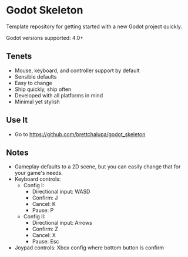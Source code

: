 # Godot Skeleton

Template repository for getting started with a new Godot project quickly.

Godot versions supported: 4.0+

## Tenets

- Mouse, keyboard, and controller support by default
- Sensible defaults
- Easy to change
- Ship quickly, ship often
- Developed with all platforms in mind
- Minimal yet stylish

## Use It

- Go to https://github.com/brettchalupa/godot_skeleton

## Notes

- Gameplay defaults to a 2D scene, but you can easily change that for your game's needs.
- Keyboard controls:
    - Config I:
        - Directional input: WASD
        - Confirm: J
        - Cancel: K
        - Pause: P
    - Config II:
        - Directional input: Arrows
        - Confirm: Z
        - Cancel: X
        - Pause: Esc
- Joypad controls: Xbox config where bottom button is confirm
